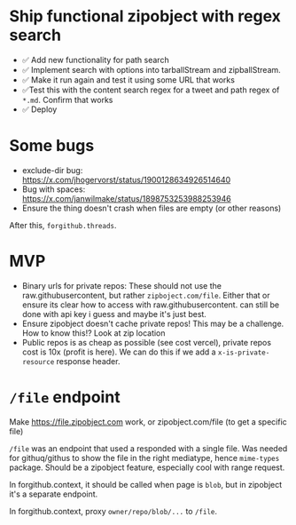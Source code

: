 # Ship functional zipobject with regex search

- ✅ Add new functionality for path search
- ✅ Implement search with options into tarballStream and zipballStream.
- ✅ Make it run again and test it using some URL that works
- ✅Test this with the content search regex for a tweet and path regex of `*.md`. Confirm that works
- ✅ Deploy

# Some bugs

- exclude-dir bug: https://x.com/jhogervorst/status/1900128634926514640
- Bug with spaces: https://x.com/janwilmake/status/1898753253988253946
- Ensure the thing doesn't crash when files are empty (or other reasons)

After this, `forgithub.threads`.

# MVP

- Binary urls for private repos: These should not use the raw.githubusercontent, but rather `zipboject.com/file`. Either that or ensure its clear how to access with raw.githubusercontent. can still be done with api key i guess and maybe it's just best.
- Ensure zipobject doesn't cache private repos! This may be a challenge. How to know this!? Look at zip location
- Public repos is as cheap as possible (see cost vercel), private repos cost is 10x (profit is here). We can do this if we add a `x-is-private-resource` response header.

# `/file` endpoint

Make https://file.zipobject.com work, or zipobject.com/file (to get a specific file)

`/file` was an endpoint that used a responded with a single file. Was needed for githuq/githus to show the file in the right mediatype, hence `mime-types` package. Should be a zipobject feature, especially cool with range request.

In forgithub.context, it should be called when page is `blob`, but in zipobject it's a separate endpoint.

In forgithub.context, proxy `owner/repo/blob/...` to `/file`.
